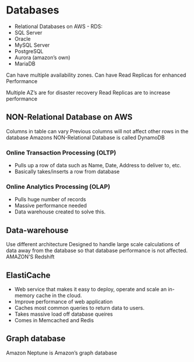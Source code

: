 # Databases

- Relational Databases on AWS - RDS:
- SQL Server
- Oracle
- MySQL Server
- PostgreSQL
- Aurora (amazon’s own)
- MariaDB

Can have multiple availability zones.
Can have Read Replicas for enhanced Performance

Multiple AZ’s are for disaster recovery
Read Replicas are to increase performance

## NON-Relational Database on AWS

Columns in table can vary
Previous columns will not affect other rows in the database
Amazons NON-Relational Database is called DynamoDB

### Online Transaction Processing (OLTP)

- Pulls up a row of data such as Name, Date, Address to deliver to, etc.
- Basically takes/inserts a row from database

### Online Analytics Processing (OLAP)

- Pulls huge number of records
- Massive performance needed
- Data warehouse created to solve this.

## Data-warehouse

Use different architecture
Designed to handle large scale calculations of data away from the database so that database performance is not affected.
AMAZON'S Redshift

## ElastiCache

- Web service that makes it easy to deploy, operate and scale an in-memory cache in the cloud.
- Improve performance of web application
- Caches most common queries to return data to users.
- Takes massive load off database queires
- Comes in Memcached and Redis

## Graph database

Amazon Neptune is Amazon’s graph database
